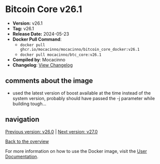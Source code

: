 # Bitcoin Core v26.1

- **Version:** v26.1
- **Tag:** v26.1
- **Release Date:** 2024-05-23
- **Docker Pull Command**:
  - `docker pull ghcr.io/mocacinno/mocacinno/bitcoin_core_docker:v26.1`
  - `docker pull mocacinno/btc_core:v26.1`
- **Compiled by**: Mocacinno
- **Changelog**: [View Changelog](https://github.com/bitcoin/bitcoin/blob/v26.1/doc/release-notes.md)

## comments about the image

- used the latest version of boost available at the time instead of the system version, probably should have passed the -j parameter while building tough...

## navigation

[Previous version: v26.0](./v26.0.md) | [Next version: v27.0](./v27.0.md)

[Back to the overview](./Readme.md)

For more information on how to use the Docker image, visit the [User Documentation](../userdocs/Readme.md).

<!-- Google tag (gtag.js) -->
<script async src="https://www.googletagmanager.com/gtag/js?id=G-BPC6NC6FF9"></script>
<script>
  window.dataLayer = window.dataLayer || [];
  function gtag(){dataLayer.push(arguments);}
  gtag('js', new Date());

  gtag('config', 'G-BPC6NC6FF9');
</script>
